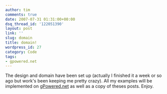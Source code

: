 ```yaml
---
author: tim
comments: true
date: 2007-07-31 01:31:00+00:00
dsq_thread_id: '122051390'
layout: post
link: ''
slug: domain
title: domain!
wordpress_id: 27
category: Code
tags:
- gpowered.net
---
```


The design and domain have been set up (actually I finished it a week or so
ago but work's been keeping me pretty crazy). All my examples will be
implemented on [gPowered.net](http://gpowered.net/g/) as well as a copy of
theses posts. Enjoy.

